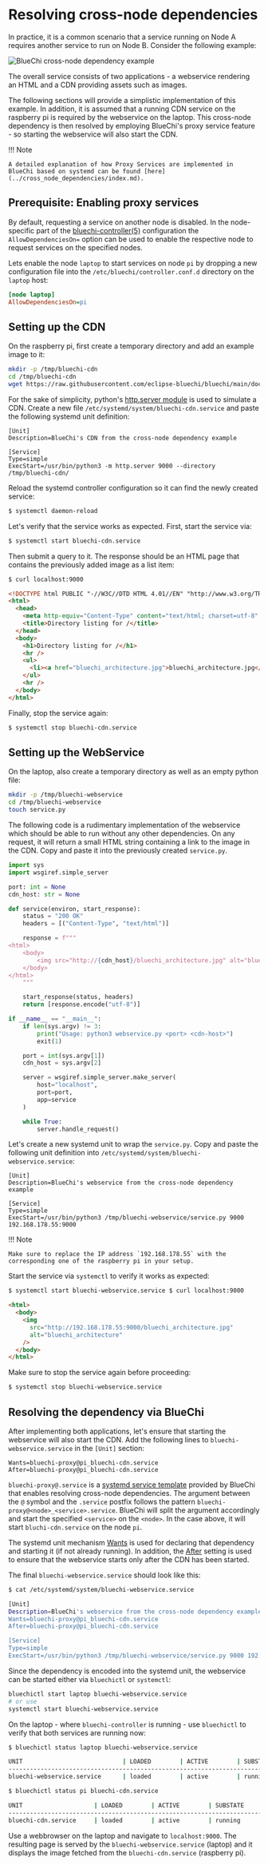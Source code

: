 <!-- markdownlint-disable-file MD010 MD013 MD014 MD024 MD046 -->

# Resolving cross-node dependencies

In practice, it is a common scenario that a service running on Node A requires another service to run on Node B. Consider the following example:

![BlueChi cross-node dependency example](../assets/img/bluechi_cross_node_dependency.png)

The overall service consists of two applications - a webservice rendering an HTML and a CDN providing assets such as images.

The following sections will provide a simplistic implementation of this example. In addition, it is assumed that a running CDN service on the raspberry pi is required by the webservice on the laptop. This cross-node dependency is then resolved by employing BlueChi's proxy service feature - so starting the webservice will also start the CDN.

!!! Note

    A detailed explanation of how Proxy Services are implemented in BlueChi based on systemd can be found [here](../cross_node_dependencies/index.md).

## Prerequisite: Enabling proxy services

By default, requesting a service on another node is disabled. In the node-specific part of the [bluechi-controller(5)](../man/bluechi-controller-conf.md) configuration the `AllowDependenciesOn=` option can be used to enable the respective node to request services on the specified nodes.

Lets enable the node `laptop` to start services on node `pi` by dropping a new configuration file into the `/etc/bluechi/controller.conf.d` directory on the `laptop` host:

```ini
[node laptop]
AllowDependenciesOn=pi
```

## Setting up the CDN

On the raspberry pi, first create a temporary directory and add an example image to it:

```bash
mkdir -p /tmp/bluechi-cdn
cd /tmp/bluechi-cdn
wget https://raw.githubusercontent.com/eclipse-bluechi/bluechi/main/doc/docs/bluechi_architecture.jpg
```

For the sake of simplicity, python's [http.server module](https://docs.python.org/3/library/http.server.html) is used to simulate a CDN. Create a new file `/etc/systemd/system/bluechi-cdn.service` and paste the following systemd unit definition:

```systemd
[Unit]
Description=BlueChi's CDN from the cross-node dependency example

[Service]
Type=simple
ExecStart=/usr/bin/python3 -m http.server 9000 --directory /tmp/bluechi-cdn/
```

Reload the systemd controller configuration so it can find the newly created service:

```bash
$ systemctl daemon-reload
```

Let's verify that the service works as expected. First, start the service via:

```bash
$ systemctl start bluechi-cdn.service
```

Then submit a query to it. The response should be an HTML page that contains the previously added image as a list item:

```html
$ curl localhost:9000

<!DOCTYPE html PUBLIC "-//W3C//DTD HTML 4.01//EN" "http://www.w3.org/TR/html4/strict.dtd">
<html>
  <head>
    <meta http-equiv="Content-Type" content="text/html; charset=utf-8" />
    <title>Directory listing for /</title>
  </head>
  <body>
    <h1>Directory listing for /</h1>
    <hr />
    <ul>
      <li><a href="bluechi_architecture.jpg">bluechi_architecture.jpg</a></li>
    </ul>
    <hr />
  </body>
</html>
```

Finally, stop the service again:

```bash
$ systemctl stop bluechi-cdn.service
```

## Setting up the WebService

On the laptop, also create a temporary directory as well as an empty python file:

```bash
mkdir -p /tmp/bluechi-webservice
cd /tmp/bluechi-webservice
touch service.py
```

The following code is a rudimentary implementation of the webservice which should be able to run without any other dependencies. On any request, it will return a small HTML string containing a link to the image in the CDN. Copy and paste it into the previously created `service.py`.

```python
import sys
import wsgiref.simple_server

port: int = None
cdn_host: str = None

def service(environ, start_response):
    status = "200 OK"
    headers = [("Content-Type", "text/html")]

    response = f"""
<html>
    <body>
        <img src="http://{cdn_host}/bluechi_architecture.jpg" alt="bluechi_architecture" />
    </body>
</html>
    """

    start_response(status, headers)
    return [response.encode("utf-8")]

if __name__ == "__main__":
    if len(sys.argv) != 3:
        print("Usage: python3 webservice.py <port> <cdn-host>")
        exit(1)

    port = int(sys.argv[1])
    cdn_host = sys.argv[2]

    server = wsgiref.simple_server.make_server(
        host="localhost",
        port=port,
        app=service
    )

    while True:
        server.handle_request()
```

Let's create a new systemd unit to wrap the `service.py`. Copy and paste the following unit definition into `/etc/systemd/system/bluechi-webservice.service`:

```systemd
[Unit]
Description=BlueChi's webservice from the cross-node dependency example

[Service]
Type=simple
ExecStart=/usr/bin/python3 /tmp/bluechi-webservice/service.py 9000 192.168.178.55:9000
```

!!! Note

    Make sure to replace the IP address `192.168.178.55` with the corresponding one of the raspberry pi in your setup.

Start the service via `systemctl` to verify it works as expected:

```html
$ systemctl start bluechi-webservice.service $ curl localhost:9000

<html>
  <body>
    <img
      src="http://192.168.178.55:9000/bluechi_architecture.jpg"
      alt="bluechi_architecture"
    />
  </body>
</html>
```

Make sure to stop the service again before proceeding:

```bash
$ systemctl stop bluechi-webservice.service
```

## Resolving the dependency via BlueChi

After implementing both applications, let's ensure that starting the webservice will also start the CDN. Add the following lines to `bluechi-webservice.service` in the `[Unit]` section:

```systemd
Wants=bluechi-proxy@pi_bluechi-cdn.service
After=bluechi-proxy@pi_bluechi-cdn.service
```

`bluechi-proxy@.service` is a [systemd service template](https://www.freedesktop.org/software/systemd/man/systemd.service.html#Service%20Templates) provided by BlueChi that enables resolving cross-node dependencies. The argument between the `@` symbol and the `.service` postfix follows the pattern `bluechi-proxy@<node>_<service>.service`. BlueChi will split the argument accordingly and start the specified `<service>` on the `<node>`. In the case above, it will start `bluchi-cdn.service` on the node `pi`.

The systemd unit mechanism [Wants](https://www.freedesktop.org/software/systemd/man/systemd.unit.html#Wants=) is used for declaring that dependency and starting it (if not already running). In addition, the [After](https://www.freedesktop.org/software/systemd/man/systemd.unit.html#Before=) setting is used to ensure that the webservice starts only after the CDN has been started.

The final `bluechi-webservice.service` should look like this:

```bash
$ cat /etc/systemd/system/bluechi-webservice.service

[Unit]
Description=BlueChi's webservice from the cross-node dependency example
Wants=bluechi-proxy@pi_bluechi-cdn.service
After=bluechi-proxy@pi_bluechi-cdn.service

[Service]
Type=simple
ExecStart=/usr/bin/python3 /tmp/bluechi-webservice/service.py 9000 192.168.178.55:9000
```

Since the dependency is encoded into the systemd unit, the webservice can be started either via `bluechictl` or `systemctl`:

```bash
bluechictl start laptop bluechi-webservice.service
# or use
systemctl start bluechi-webservice.service
```

On the laptop - where `bluechi-controller` is running - use `bluechictl` to verify that both services are running now:

```bash
$ bluechictl status laptop bluechi-webservice.service

UNIT                            | LOADED        | ACTIVE        | SUBSTATE      | FREEZERSTATE  | ENABLED       |
----------------------------------------------------------------------------------------------------------------
bluechi-webservice.service      | loaded        | active        | running       | running       | static        |

$ bluechictl status pi bluechi-cdn.service

UNIT                    | LOADED        | ACTIVE        | SUBSTATE      | FREEZERSTATE  | ENABLED       |
--------------------------------------------------------------------------------------------------------
bluechi-cdn.service     | loaded        | active        | running       | running       | static        |
```

Use a webbrowser on the laptop and navigate to `localhost:9000`. The resulting page is served by the `bluechi-webservice.service` (laptop) and it displays the image fetched from the `bluechi-cdn.service` (raspberry pi).
